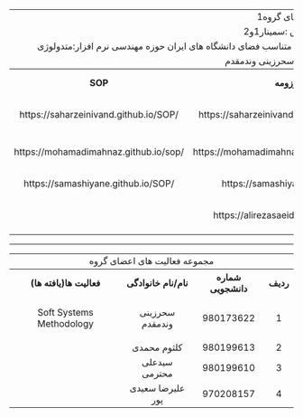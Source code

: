<table style="width:100%">

<tr>
<td colspan="6" align="center">اعضای گروه1</td>
</tr>

  
<tr>
<td colspan="6"  align="center">نام درس :سمینار1و2</td>
</tr>

<tr>
<td colspan="6"  align="center">موضوع سمینار:مقایسه و تطبیق متدولوژی های توسعه نرم افزار متناسب فضای دانشگاه های ایران حوزه مهندسی نرم افزار:متدولوژی</td>
</tr>

<tr>
<td colspan="6"   align="center">سرگروه تیم:سحرزینی وندمقدم</td>
</tr>

<tr>
 <th  align="center">SOP</th>
 <th  align="center">رزومه</th>
 <th  align="center">درس</th>
 <th  align="center">نام/نام خانوادگی</th>
 <th  align="center">شماره دانشجویی</th>
 <th  align="center">ردیف</th>
 </tr>
 
 <tr>
 <td  align="center">https://saharzeinivand.github.io/SOP/</td>
 <td  align="center">https://saharzeinivand.github.io/Resume/</td>
 <td  align="center">سمینار/پایان نامه</td>
 <td  align="center">سحرزینی وندمقدم</td>
 <td  align="center">980173622</td>
 <td align="center">1</td>
 </tr>
 
 <tr>
 <td  align="center">https://mohamadimahnaz.github.io/sop/</td>
 <td  align="center">https://mohamadimahnaz.github.io/resome/</td>
 <td  align="center">سمینار/پایان نامه</td>
 <td  align="center">کلثوم محمدی</td>
 <td  align="center">980199613</td>
 <td align="center">2</td>
 </tr>
 
 <tr>
 <td  align="center">https://samashiyane.github.io/SOP/</td>
 <td  align="center">https://samashiyane.github.io/</td>
 <td  align="center">سمینار</td>
 <td  align="center">سیدعلی محترمی</td>
 <td  align="center">980199610</td>
 <td align="center">3</td>
 </tr>
 
 <tr>
 <td  align="center"></td>
 <td  align="center">https://alirezasaeidipour.github.io/</td>
 <td  align="center">سمینار تتبع</td>
 <td  align="center">علیرضا سعیدی پور</td>
 <td  align="center">970208157</td>
 <td align="center">4</td>
 </tr>
</table>

----------------------------------

<table style="width:100%">
  
<tr>
<td colspan="6"  align="center">مجموعه فعالیت های اعضای گروه</td>
</tr>
  
<tr>
 <th  align="center">فعالیت ها(یافته ها)</th>
 <th  align="center">نام/نام خانوادگی</th>
 <th  align="center">شماره دانشجویی</th>
 <th  align="center">ردیف</th>
 </tr>  
 
  <tr>
 <td  align="center">
   
 <p  href="https://link.springer.com/chapter/10.1007/978-1-4471-7472-1_5">Soft Systems Methodology</p>
 
  </td>
 <td  align="center">سحرزینی وندمقدم</td>
 <td  align="center">980173622</td>
 <td align="center">1</td>
 </tr>

<tr>
 <td  align="center">
  
  
  </td>
 <td  align="center">کلثوم محمدی</td>
 <td  align="center">980199613</td>
 <td align="center">2</td>
 </tr>

<tr>
 <td  align="center">
  
  
  
  </td>
 <td  align="center">سیدعلی محترمی</td>
 <td  align="center">980199610</td>
 <td align="center">3</td>
 </tr>
 
  <tr>
 <td  align="center">
  
  
  
  </td>
 <td  align="center">علیرضا سعیدی پور</td>
 <td  align="center">970208157</td>
 <td align="center">4</td>
 </tr>
</table>


